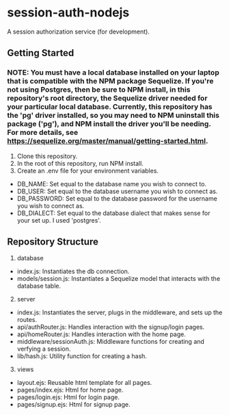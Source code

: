 # session-auth-nodejs

A session authorization service (for development).

## Getting Started

### NOTE: You must have a local database installed on your laptop that is compatible with the NPM package Sequelize. If you're not using Postgres, then be sure to NPM install, in this repository's root directory, the Sequelize driver needed for your particular local database. Currently, this repository has the 'pg' driver installed, so you may need to NPM uninstall this package ('pg'), and NPM install the driver you'll be needing. For more details, see https://sequelize.org/master/manual/getting-started.html.

1. Clone this repository.
2. In the root of this repository, run NPM install.
2. Create an .env file for your environment variables.
  - DB_NAME: Set equal to the database name you wish to connect to.
  - DB_USER: Set equal to the database username you wish to connect as.
  - DB_PASSWORD: Set equal to the database password for the username you wish to connect as.
  - DB_DIALECT: Set equal to the database dialect that makes sense for your set up. I used 'postgres'.


## Repository Structure

1. database
  - index.js: Instantiates the db connection.
  - models/session.js: Instantiates a Sequelize model that interacts with the database table.
2. server
  - index.js: Instantiates the server, plugs in the middleware, and sets up the routes.
  - api/authRouter.js: Handles interaction with the signup/login pages.
  - api/homeRouter.js: Handles interaction with the home page.
  - middleware/sessionAuth.js: Middleware functions for creating and verfying a session. 
  - lib/hash.js: Utility function for creating a hash.
3. views
  - layout.ejs: Reusable html template for all pages.
  - pages/index.ejs: Html for home page.
  - pages/login.ejs: Html for login page.
  - pages/signup.ejs: Html for signup page.
